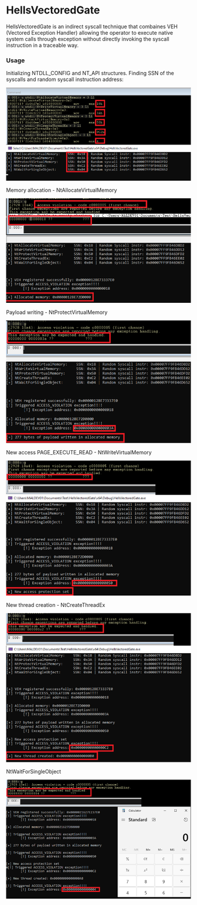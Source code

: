 # HellsVectoredGate


HellsVectoredGate is an indirect syscall technique that combaines VEH (Vectored Exception Handler) allowing the operator to execute native system calls through exception without directly invoking the syscall instruction in a traceable way.


### Usage

Initializing NTDLL_CONFIG and NT_API structures. Finding SSN of the syscalls and random syscall instruction address:

![1](/Media/1.png)

Memory allocation - NtAllocateVirtualMemory

![2](/Media/2.png)

Payload writing - NtProtectVirtualMemory

![3](/Media/3.png)

New access PAGE_EXECUTE_READ - NtWriteVirtualMemory

![4](/Media/4.png)

New thread creation - NtCreateThreadEx

![5](/Media/5.png)

NtWaitForSingleObject

![6](/Media/6.png)
